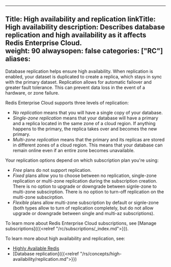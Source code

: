 
---
Title: High availability and replication
linkTitle: High availability
description: Describes database replication and high availability as it affects Redis Enterprise Cloud.   
weight: 90
alwaysopen: false
categories: ["RC"]
aliases: 
---

Database replication helps ensure high availability. When replication is enabled, your dataset is duplicated to create a replica, which stays in sync with the primary dataset. Replication allows for automatic failover and greater fault tolerance. This can prevent data loss in the event of a hardware, or zone failure. 

Redis Enterprise Cloud supports three levels of replication:

- _No replication_ means that you will have a single copy of your database.
- _Single-zone replication_ means that your database will have a primary and a replica located in the same zone of a cloud region. If anything happens to the primary, the replica takes over and becomes the new primary.
- _Multi-zone replication_ means that the primary and its replicas are stored in different zones of a cloud region. This means that your database can remain online even if an entire zone becomes unavailable.

Your replication options depend on which subscription plan you're using:

- _Free_ plans do not support replication.
- _Fixed_ plans allow you to choose between no replication, single-zone replication or multi-zone replication during the subscription creation. There is no option to upgrade or downgrade between signle-zone to multi-zone subscirption. There is no option to turn-off replication on the multi-zone subscirption.
- _Flexible_ plans allow multi-zone subscription by default or signle-zone (both types allow to turn of replication completely, but do not allow upgrade or downgrade between single and multi-az subscriptions). 

To learn more about Redis Enterprise Cloud subscriptions, see [Manage subscriptions]({{<relref "/rc/subscriptions/_index.md">}}).

To learn more about high availability and replication, see:
- [Highly Available Redis](https://redislabs.com/redis-enterprise/technology/highly-available-redis/)
- [Database replication]({{<relref "/rs/concepts/high-availability/replication.md">}})
